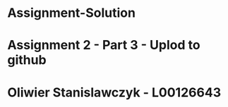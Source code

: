 # Assignment-Solution
# Assignment 2 - Part 3 - Uplod to github
# Oliwier Stanislawczyk - L00126643
